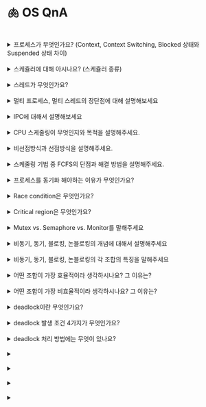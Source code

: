 # 🫁 OS QnA

<br>

<details>
<summary>프로세스가 무엇인가요? (Context, Context Switching, Blocked 상태와 Suspended 상태 차이)</summary>

프로세스란 디스크에 실행 파일로 존재하던 프로그램이 메모리에 적재되어 실행되기 시작하면 프로세스라 부릅니다.

프로세스 컨택스트란 CPU 스케쥴링에 의해 CPU 점유권을 빼앗겼다가 다시 획득하게 되었을때 이전의 상태를 재현하기 위해 필요한 모든 정보를 말합니다.

- 프로세스 문맥은 크게 3가지로 나뉩니다.
    - CPU 의 수행 상태를 나타내는 하드웨어 컨택스트 = PC값, 레지스터값
    - 프로세스의 주소 공간 = code, data, stack
    - 프로세스 관련 커널 자료구조인 PCB

컨택스트 스위칭이란 CPU 점유권이 현재 프로세스에서 다음 프로세스로 넘어가는 과정에서 점유권을 빼앗기는 프로세스는 현재 컨택스트를 기억하기 위해 PCB에 CPU의 pc값과 레지스터 값을 저장해두고, 점유권을 얻는 프로세스는 이전의 컨택스트를 복원하기 위해 PCB의 pc값과 레지스터 값을 CPU에 복원합니다.

blocked 상태는 프로세스가 cpu 점유권을 가지고 명령어를 수행하다가 io작업과 같은 시간이 오래 걸리는 작업을 할경우의 상태입니다. 해당 프로세스는 cpu 점유권을 반환하고, io작업을 마치면 ready 상태가 되어 ready queue에 대기하여 cpu 스케쥴러에게 스케쥴링 당하길 기다립니다.

suspended 상태는 CPU 또는 외부(사람, 중기 스케쥴러)에 의해 강제로 정지당한 프로세스의 상태입니다. 이 상태의 프로세스는 메모리를 빼앗겨 디스크로 swap out되기 때문에 외부에서 재개 해줘야 active한 상태가 됩니다.

</details>

<br>


<details>
<summary>스케쥴러에 대해 아시나요? (스케쥴러 종류)</summary>

어떤 프로세스에게 자원을 할당해줄지 결정하는 운영체제의 커널 코드를 지칭합니다.

3가지 스케쥴러가 있습니다.

- 장기 스케쥴러 (job 스케쥴러)
    
    메모리 자원을 어떤 new 상태의 프로세스에게 할당할지 결정하는 스케쥴러입니다.
    
    이 스케쥴러는 메모리에 동시에 올라갈 프로세스의 수를 제어합니다. 보통 시분할 시스템에서는 장기 스케쥴러가 없습니다. (new 상태의 프로세스는 메모리를 할당받아 곧바로 ready 상태가 됩니다)
    
    따라서 메모리에 동시에 올라갈 프로세스의 수를 결정하는 것은 중기 스케쥴러에 의해 수행됩니다.
    
- 중기 스케쥴러 (swapper)
    
    중기 스케쥴러는 메모리에 동시에 많은 프로세스가 올라갈 경우, 일부 프로세스를 골라 메모리를 빼앗고 디스크로 swap out 시키는 역할을 합니다.
    
    중기 스케쥴러에 의해 메모리를 빼앗긴 프로세스는 suspended 상태가 됩니다.
    
- 단기 스케쥴러 (cpu 스케쥴러)
    
    cpu 점유권을 어떤 프로세스에게 할당할지 결정하는 스케쥴러입니다.
    
    스케쥴링이 일어나는 단위가 밀리세컨드로 굉장히 자주 일어납니다.

</details>

<br>

<details>
<summary>스레드가 무엇인가요?</summary>

스레드란 프로세스가 할당받은 자원을 이용하는 실행 단위입니다.

프로세스 하나에 CPU 수행 단위만 여러개 두었을 때 그 각각을 스레드라 합니다.

- 스레드마다 별도로 cpu 수행에 필요한 정보인 pc값과 레지스터 값이 필요합니다.
- 스레드는 프로세스의 주소 영역중 code, data 영역은 공유하지만 stack 영역은 독립적으로 가지고 있습니다. code 영역을 수행하다 함수 호출이 일어나면, 해당 함수에 관련된 정보를 stack에 쌓아 두기 때문에 스레드 마다 독립적인 stack 영역이 필요합니다.

만약 스레드가 없다면

- 동일한 작업을 수행하기 위해 여러 프로세스를 생성하면, 각각의 메모리 주소 공간과 PCB가 독립적으로 만들어져 메모리 공간 낭비가 심해집니다.

</details>

<br>


<details>
<summary>멀티 프로세스, 멀티 스레드의 장단점에 대해 설명해보세요</summary>

멀티 프로세스는

- 하나의 프로그램을 다수의 프로세스로 구성하여 각 프로세스가 병렬적으로 작업을 수행하는 것입니다.
- 장점
    - 각 프로세스 마다 독립된 메모리 공간을 가지기 때문에 하나의 프로세스에 오류가 발생해도 다른 프로세스에 영향이 없습니다.
- 단점
    - 독립된 메모리 영역을 가지기 때문에 컨택스트 스위칭이 자주 일어나 오버헤드가 발생합니다.
    - 프로세스 간에 통신이 원칙적으로 제한되어 있지만, 그럼에도 불구하고 별도의 통신을 IPC를 통해 수행합니다. 예를 들어 shared memory 방식을 사용하면 커널로부터 프로세스끼리 공유할 메모리를 할당받고, 공유 메모리 공간을 통해 통신을 할 수 있습니다. 다만 공유 자원에 대한 동기화 문제를 해결해야 합니다.

멀티 스레드는

- 하나의 프로세스에 여러 스레드로 자원을 공유하며 작업을 나누어 수행하는 것입니다
- 장점
    - 일단 하나의 프로세스의 메모리 공간 code, data과 자원을 공유하기 때문에 효율적인 자원활용이 가능합니다. 또한 프로세스의 IPC와 같은 통신을 위한 기술이 필요하지 않습니다.
    - 응답성이 높습니다. 웹 브라우저의 하나의 탭에서 하나의 스레드가 웹 페이지를 다운 받으면, 그와 동시에 다른 스레드가 다운 받은 html을 화면에 출력하는 상황처럼 응답성을 높힐 수 있습니다.
- 단점
    - 여러 스레드끼리 자원을 공유하기 때문에 그에 따른 동기화 문제가 발생할 수 있습니다. 동기화 문제는 뮤텍스, 세마포어 방식을 활용하여 해결할 수 있습니다.
    - 하나의 스레드에 문제가 생기면 전체 프로세스가 영향을 받습니다.

</details>

<br>

<details>
<summary>IPC에 대해서 설명해보세요</summary>

IPC란 프로세스간에 통신 기법입니다.

프로세스 끼리의 통신은 원칙적으로 제한되어있지만 IPC 기법을 통해 통신을 할 수 있습니다.

대표적으로 shared memory, message passing 기법이 있습니다.

message passing

- 프로세스가 커널을 통해 메시지를 주고 받으며 통신하는 방법입니다.
- 통신하려는 프로세스의 이름을 명시적으로 표시하여 전달하는 direct communication방식과
- mailbox또는 port를 통해 메시지를 간접적으로 전달하는 indirect communication 방식이 있습니다.

shared memory 방식을 사용하면 

- 커널로부터 프로세스끼리 공유할 메모리를 할당받고, 공유 메모리 공간을 통해 통신을 할 수 있습니다. 다만 공유 자원에 대한 동기화 문제를 해결해야 합니다.

</details>

<br>

<details>
<summary>CPU 스케줄링이 무엇인지와 목적을 설명해주세요.</summary>
CPU 스케줄러는 준비 상태에 있는 프로세스들 중 어떠한 프로세스에게 CPU를 할당할지 결정하는 운영체제의 코드입니다.
CPU를 사용하는 패턴이 상이한 여러 프로그램이 동일한 시스템 내부에서 함께 실행되기 때문에 효율적인 CPU 사용을 위해 필요합니다.
</details>

<br>

<details>
<summary>비선점방식과 선점방식을 설명해주세요.</summary>
비선점 방식은 프로세스가 CPU를 점유하고 있는 경우 다른 프로세스가 CPU를 빼앗지 못하는 방식입니다. 비선점방식은 CPU를 중간에 가로채지 않기 때문에 응답시간 예측이 용이하다는 장점이 있지만 중요한 작업이 오래 기다리는 경우가 발생할 수 있다는 단점이 있습니다.
선점 방식은 프로세스가 CPU를 점유하고 있어도 우선 순위가 높은 프로세스가 오면 CPU를 빼앗을 수 있는 방식입니다. 선점방식은 우선 순위가 높은 프로세스가 빠르게 처리할 수 있다는 장점이 있지만 잦은 Context Switching으로 오버헤드가 증가한다는 단점이 있습니다.
</details>

<br>

<details>
<summary>스케줄링 기법 중 FCFS의 단점과 해결 방법을 설명해주세요.</summary>
FCFS 는 대기 큐에 도착한 순서에 따라 CPU를 할당합니다. 그래서 긴 작업이 짧은 작업을 오랫 동안 기다릴 수 있습니다.
단점을 해결하는 방법으로는 준비 큐에서 기다리고 있는 프로세스 중 가장 CPU 요구량이 적은 것을 먼저 실행시켜 주는 SJF(Shortest Job First)가 있습니다.
</details>

<br>

<details>
<summary>프로세스를 동기화 해야하는 이유가 무엇인가요?</summary>
    
공유 데이터에 두 개 이상의 프로세스가 동시에 접근하면 data inconsistency가 발생하기 때문입니다.

- 동기화를 하기 위해서 어떤 이슈를 해결해야하나요??

첫 번째로 어떻게 한 프로세스가 다른 프로세스에게 정보를 넘길 것인지 정해야하고, 두 번쨰로 어떻게 두개 이상의 프로세스가 하나의 데이터에 동시에 접근하지 않도록 할 것인지와 의존 관계가 존재할 때 어떻게 적절한 순서를 부여할 것인지 정해야합니다.
</details>

<br>

<details>
<summary>Race condition은 무엇인가요?</summary>


하나의 공유 데이터에 여러 process가 접근하려 하는 상황이 race condition이라고 한다. 마지막 결과는 정확히 어떤 프로세스가 언제 수행되는지에 따라서 결정됩니다.

- race condition은 언제 발생하나요?

첫 번째는 커널 작업을 수행 중에 인터럽트가 발생할 때와 프로세스가 system call을 하여 커널모드로 진입하여 수행하는 도중 context switch가 발생할 때, 마지막으로 멀티 프로세서에서 공유 메모리 내의 커널 데이터에 접근할 때 입니다.
</details>

<br>

<details>
<summary>Critical region은 무엇인가요?</summary>

- Criticla region 문제를 해결하기 위한 세 가지 조건을 말해주세요    
    mutual exclusion, progress, bound waiting입니다. mutual exclusion은 하나의 프로세스가 임계구역에 있을 때 다른 프로세스는 들어갈 수 없는 것이고, progress는 임계구역에 들어간 프로세스가 없다면 어느 프로세스가 들어갈 것인지 적절히 선택해줘야하는 것입니다. 마지막으로 bound waiting 는 그 어떤 프로세스도 임계구역에 들어가기 위해 영원히 기다려서는 안된다는 것입니다.
    

- 이 문제를 해결하기 위한 대표적인 방법에는 무엇이 있나요?
    
    semaphore, mutex, monitor가 있습니다.
    
- Semaphore, mutex, monitor이 무엇인가요?
    
    mutex는 임계 구역을 보호하고 경쟁상태를 방지하기 위한 방법으로 mutex lock을 사용합니다. 프로세스는 임계구역에 들어가기 전에 반드시 락을 획득해야하고, 임계구역을 빠져나올 때 락을 반환해야합니다. mutual exclusion을 제공하지만 bounded waiting 조건을 위배합니다. 왜냐하면 특정 프로세스가 임계구역내에 있을 때 while문을 통해서 반복문에서 빠져나오지 못하기 때문입니다. 프로세스의 시간이 짧을 때 mutex는 유용합니다.
    
    semaphore는 자원의 개수를 뜻합니다. 동시에 자원에 접근할 수 있는 허용가능한 counter의 개수 입니다. 세마포어는 여러 프로세스들에 의해 공유되는 변수로 정의하고 이 변수는 오직 P, V라는 atomic한 연산에 의해서만 접근 가능합니다.
    
    monitor는 mutex와 condition variable을 가지고 있는 동기화 메커니즘으로 상호배제를 함으로써 임계구역에 하나의 프로세스만 들어갈 수 있습니다. monitor는 실제 프로그램에서 세마포어를 구현한 것입니다. 상호 배제를 위한 데이터 및 프로그램 모듈, 운영체제 내부의 프로그램을 모니터라고 한다.
</details>

<br>

<details>
<summary>Mutex vs. Semaphore vs. Monitor를 말해주세요</summary>

- Mutex vs. Semaphore

세마포어는 뮤텍스가 될 수 있지만 무텍스는 세마포어가 될 수 없다. 또 세마포어는 소유할 수 없지만 뮤텍스는 소율할 수 있고 소유한 사람이 반드시 원상태로 돌려놓아야한다. 뮤텍스의 경우 뮤텍스를 소유하고 있는 스레드가 이 뮤텍스를 해제할 수 있다. 하지만 세마포어는 소유하지 않고 있는 다른 스레드가 세마포어를 해제할 수 있다. 뮤텍스는 동기화대상이 1개 세마포어는 동기화 대상이 여러 개일 때 사용한다.

- Semaphore vs. monitor

자바에서는 모니터를 모든 객체에게 기본적으로 제공하지만 c에서는 사용할 수 없다. 세마포어는 카운터라는 변수값으로 프로그래머가 상호배제나 정렬의 목적으로 사용 시 매번 값을 따로 지정해줘야하는 번거로움이 있다. 반면에 모니터는 이러한 일들이 캡슐화되어 있어서 개발자는 카운터 값을 0 또는 1로 주어야하는 고민을 할 필요가 없다.

- monitor vs. mutex

뮤텍스는 다른 프로세스나 스레드 간에 동기화를 위해 사용된다. 모니터는 하나의 프로세스 내에서 다른 스레드 간에 동기화할 때 사용한다. 반면에 모니터는 하나의 프로세스 내에서 다른 스레드 간에 동기화할 때 사용한다. 뮤텍스는 운영체제 커널에 의해서 제공되기 때문에 system call로 인하여 속도가 느리고 그에 반해 모니터는 프레임 워크나 라이브러리 그 자체에서 제공되기 때문에 속도가 빠르다.
</details>

<br>

<details>
<summary>비동기, 동기, 블로킹, 논블로킹의 개념에 대해서 설명해주세요</summary>

처리해야할 작업들을 어떠한 흐름으로 처리할 것인지에 따라 동기와 비동기로 나눌 수 있습니다.

- 2개 이상의 주체가 작업을 동시에 시작하거나, 동시에 끝내거나, 한 주체가 작업을 끝냄과 동시에 다른 주체가 작업을 시작하는 흐름을 동기라고 합니다.
- 비동기란 2개 이상의 주체가 각자 별도의 시작시간 또는 종료 시간을 가지며 작업을 처리하는 흐름입니다.

처리되어야 하는 하나의 작업이 전체적인 작업의 흐름을 막는지 안막는지에 따라 블로킹과 논블로킹으로 나눌 수 있습니다.

- 블로킹이란 함수를 호출한 주체가 제어권을 함수에게 넘겨주기 때문에 전체적 작업 흐름이 멈추고, 함수가 작업 결과를 반환해야 작업을 이어갈 수 있습니다.
- 논블로킹이란 함수를 호출한 주체가 제어권을 가지기 때문에 함수의 작업 결과를 받을 때까지 대기하지 않고 전체적 작업 흐름을 이어갑니다.

</details>

<br>

<details>
<summary>비동기, 동기, 블로킹, 논블로킹의 각 조합의 특징을 말해주세요</summary>

동기 + 블로킹

- 흔하게 접할 수 있는 동기 작업 방식입니다.
    - 동기이기 때문에 2개 이상의 주체가 작업 흐름을 맞춥니다. 기능A가 먼저 개발된 후에야 기능B를 개발해야 하는 상황을 예시로 들 수 있습니다.
    - 블로킹이기 때문에 기능A를 개발하는 동안 완료될 때까지 전체적인 작업의 흐름이 멈춥니다. 기능A와 기능B를 동시에 개발할 수 없고, 기능A의 개발이 완료된 후에야 기능B의 개발을 시작할 수 있습니다.

동기 + 논블로킹

- 모든 실행과 흐름이 순차적이기 때문에 제어하기 쉬운 조합입니다.
    - 동기이기 때문에 기능A와 기능B의 개발 순서가 정해져 있습니다.
    - 논블로킹이기 때문에 기능A를 개발하는 동안 전체적인 작업 흐름이 멈추지 않습니다. 다만 기능A의 개발이 완료되었는지 주기적으로 확인하는 polling 작업이 필요합니다.
        
        동시에 동기적인 작업이라 기능A가 개발되는 동안 기능B를 개발할 수 없습니다. 기능 개발의 순서는 A→ B이기 때문입니다.
        

비동기 + 블로킹

- 작업의 흐름을 비동기로 설계했지만 블로킹이기 때문에 동기 + 블로킹과 같은 흐름을 가집니다. 이는 가장 비효율적인 모델로 의도치 않게 동작합니다. 또는 직관적인 코드 흐름을 유지하면서 작업을 병렬적으로 처리하고자 사용하기도 합니다.
    - 비동기이기 때문에 기능A와 기능 B의 개발 순서가 없습니다. 아무렇게나 개발해도 됩니다.
    - 블로킹이라 기능A를 개발하는 동안에는 기능 B를 개발할 수 없습니다. 기능A의 개발이 완료되고 나서 기능 B를 개발할 수 있습니다.

비동기 + 논블로킹

- 성능과 자원의 효율 측면에서 가장 우수한 조합입니다.
    - 비동기이기 때문에 기능A와 기능 B의 개발 순서가 없습니다.
    - 논블로킹이기 때문에 기능A를 개발하는 동안 기능B를 개발할 수 있습니다.

</details>

<br>

<details>
<summary>어떤 조합이 가장 효율적이라 생각하시나요? 그 이유는?</summary>

비동기 + 논블로킹 조합이 가장 효율적이라고 생각합니다.

개발 순서에 구애받지 않고 기능 개발을 할 수 있습니다. (비동기) 또한 기능을 개발하는 동안 작업 흐름이 멈추지 않기 때문에 동시에 다른 기능을 개발할 수 있습니다. (논블로킹)

</details>

<br>

<details>
<summary>어떤 조합이 가장 비효율적이라 생각하시나요? 그 이유는?</summary>

비동기 + 블로킹 조합이 가장 비효율적이라 생각합니다.

개발 순서에 구애 받지 않고 개발을 할 수 있지만, 하나의 기능이 개발되는 동안 작업 흐름이 멈춰 동시에 다른 개발을 할 수 없게 됩니다. 결국 기능을 개발하는 순서에 따라 전체적인 작업 흐름이 의도치 않게 정해집니다.

</details>

<br>

<details>
<summary>deadlock이란 무엇인가요?</summary>

데드락은 프로세스간에 서로가 가진 자원을 기다리며 block된 상태입니다. 자원을 동시 충족할 수 없기 때문에 발생합니다.

</details>

<br>


<details>
<summary>deadlock 발생 조건 4가지가 무엇인가요?</summary>

발생 조건에는 상호 배제, 비선점, 점유 대기, 순환 대기가 있습니다. 상호 배제는 두 개 이상의 프로세스가 동시에 공유자원에 접근할 수 없는 것입니다.

비선점 조건은 프로세스가 자원을 내놓을 뿐 강제로 빼앗기지 않는 것입니다.

그 다음으로 점유대기는 자원을 가진 프로세스가 다른 자원을 기다릴 때 보유 자원을 놓지 않고 계속 가지고 있는 것입니다.

마지막으로 순환대기는 자원을 기다리는 프로세스 간에 사이클이 형성되어야 합니다. 

위 4가지 조건이 동시에 성립할 때 deadlock이 발생합니다. 

4가지를 전부 이어서 생각해보면 서로 상호배제 하고 있는 프로세스가 서로의 자원을 원하면 사이클이 발생한 것이고 다른 자원을 기다리면서 자원을 놓지 않고 계속 가지고 있고 또 비선점으로 프로세스 자원을 빼앗지 않기 때문에 이렇게 되면 교착 상태가 발생할 수 밖에 없는 것입니다.

</details>

<br>


<details>
<summary>deadlock 처리 방법에는 무엇이 있나요?</summary>

deadlock 처리 방법에는 deadlock prevention, deadlock avoidance, deadlock detection and recovery, deadlock ignorance가 있습니다.

- deadlock prevention은 무엇인가요?

자원 할당 시 데드락의 4가지 필요 조건 중 어느 하나를 만족하지 않게 하는 것입니다. 우선 mutual exclusion을 부정하면 공유해서는 안되는 자원에 mutual exclusion을 보장하지 않습니다.

hold and wait를 부정하게 되면 프로세스 시작 시 모든 필요한 자원을 할당 받게 하는 방법과 자원이 필요할 경우 보유 자원을 모두 내놓고 다시 요청하게 하는 방법이 있습니다.

비선점 부정의 경우 프로세스가 어떤 자원을 기다려야 하는 경우 이미 보유한 자원이 선점되게 하거나 모든 필요한 자원을 얻을 수 있을 때 그 프로세스를 다시 시작시키는 방법이 있습니다.

순환 대기 부정은 자원에 고유한 번호를 할당하고 번호 순서대로 자원을 요구하도록 하는 방법입니다.

예방기법을 사용하게 되면 성능 저하와 starvation 문제를 유발합니다.

- deadlock avoidance는 무엇인가요?

교착상태 회피는 교착 상태가 발생하면 피해나가는 방법입니다. 프로세스가 자원을 요구할 때 시스템은 자원을 할당한 후에도 안정 상태로 남아 있게 되는지를 검사하여 교착 상태를 회피하는 기법입니다. 안정 상태에 있으면 자원을 할당하고 그렇지 않으면 다른 프로세스들이 자원을 해제할 때까지 대기합니다. 시스템이 안전상태에 있으면 데드락이 발생하지 않고, 불안전 상태에 있으면 데드락의 가능성이 있습니다.

회피의 경우 자원의 유형 당 인스턴스의 개수에 따라 사용하는 알고리즘이 다릅니다. 1개 인스턴스라면 자원 할당 그래프 알고리즘을 이용하고 2개 이상의 인스턴스라면 banker’s 알고리즘을 사용합니다.

- 자원할당 그래프 알고리즘은 무엇인가요?

자원 할당 그래프를 그려서 미래 자원 할당시 그래프가 사이클이 생기는 경우가 있다면 요청 자원을 할당하지 않는 방법입니다. 

- banker’s algorithm은 무엇인가요?

프로세스와 자원 형태에 따라서 최대 자원을 파악하여 특정 순서에 맞춰 할당했을 때, deadlock이 발생하지 않는지 확인하는 방법입니다. 프로세스가 자원을 모두 사용하면 자원을 반납하기 때문에 그렇게 새로 확보된 자원이 점점 늘어나 자원을 많이 사용하는 프로세스까지 모두 완료할 수 있습니다. 자원을 지금 당장 줄 수 있음에도 만약 불안정 상태가 발생할 수 있다면 자원을 주지 않습니다. 이것을 판단하는 기준은 최대 자원 요청과 현재 가용 자원의 충족 여부입니다.

- deadlock detection and recovery가 무엇인가요?

데드락 탐지 및 회복도 회피와 비슷하게 동작합니다. 하지만 데드락 발생은 허용하지만 그에대한 탐지 루틴을 두어서 데드락이 발견되면 회복되는 방식을 채택하고 있습니다.

탐지는 single instance의 경우 wait-for graph를 multiple instance라면 bankers algorithm을 이용합니다.

- deadlock recovery는 어떤 방식으로 할 수 있나요?

두가지 방법이 있는데 첫 번째로 process를 끝내는 방식과 자원 선점을 하는 방식이 있습니다. 프로세스를 끝내는 방식은 모든 교착 상태의 프로세스를 중단하기 때문에 사이클을 인위적으로 없애는 방식입니다.

두 번째 방법은 자원을 선점하게 두는 것인데 안전상태로 rollback하여 process를 재시작합니다. 그렇게되면 기아 문제가 발생할 수 있습니다. 왜냐하면 동일한 프로세스가 계속해서 희생 프로세스로 선정될 수 있기 때문입니다.

- deadlock ignorance가 무엇인가요?

deadlock이 시스템이 책임지지 않는 것입니다. 현대 운영체제는 이방법을 채택하고 있습니다. 전원 끄기가 이 방법 중에 하나 입니다.

</details>

<br>


<details>
<summary></summary>

</details>

<br>


<details>
<summary></summary>

</details>

<br>


<details>
<summary></summary>

</details>

<br>


<details>
<summary></summary>

</details>
